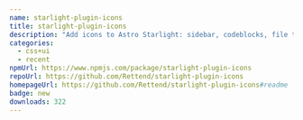 ```yaml
---
name: starlight-plugin-icons
title: starlight-plugin-icons
description: "Add icons to Astro Starlight: sidebar, codeblocks, file tree"
categories:
  - css+ui
  - recent
npmUrl: https://www.npmjs.com/package/starlight-plugin-icons
repoUrl: https://github.com/Rettend/starlight-plugin-icons
homepageUrl: https://github.com/Rettend/starlight-plugin-icons#readme
badge: new
downloads: 322
---
```

